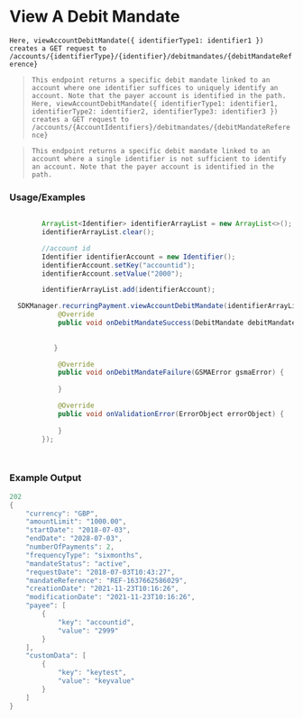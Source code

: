 # View A Debit Mandate

`Here, viewAccountDebitMandate({ identifierType1: identifier1 }) creates a GET request to /accounts/{identifierType}/{identifier}/debitmandates/{debitMandateReference}`

> `This endpoint returns a specific debit mandate linked to an account where one identifier suffices to uniquely identify an account. Note that the payer account is identified in the path.`
`Here, viewAccountDebitMandate({ identifierType1: identifier1, identifierType2: identifier2, identifierType3: identifier3 }) creates a GET request to /accounts/{AccountIdentifiers}/debitmandates/{debitMandateReference}`

> `This endpoint returns a specific debit mandate linked to an account where a single identifier is not sufficient to identify an account. Note that the payer account is identified in the path.`
### Usage/Examples

```java

        ArrayList<Identifier> identifierArrayList = new ArrayList<>();
        identifierArrayList.clear();

        //account id
        Identifier identifierAccount = new Identifier();
        identifierAccount.setKey("accountid");
        identifierAccount.setValue("2000");

        identifierArrayList.add(identifierAccount);

```

```java
  SDKManager.recurringPayment.viewAccountDebitMandate(identifierArrayList, transactionRef, new DebitMandateInterface() {
            @Override
            public void onDebitMandateSuccess(DebitMandate debitMandate) {
     
            
           }

            @Override
            public void onDebitMandateFailure(GSMAError gsmaError) {
 
            }

            @Override
            public void onValidationError(ErrorObject errorObject) {
             
            }
        });




```

### Example Output

```java
202
{
    "currency": "GBP",
    "amountLimit": "1000.00",
    "startDate": "2018-07-03",
    "endDate": "2028-07-03",
    "numberOfPayments": 2,
    "frequencyType": "sixmonths",
    "mandateStatus": "active",
    "requestDate": "2018-07-03T10:43:27",
    "mandateReference": "REF-1637662586029",
    "creationDate": "2021-11-23T10:16:26",
    "modificationDate": "2021-11-23T10:16:26",
    "payee": [
        {
            "key": "accountid",
            "value": "2999"
        }
    ],
    "customData": [
        {
            "key": "keytest",
            "value": "keyvalue"
        }
    ]
}
```
